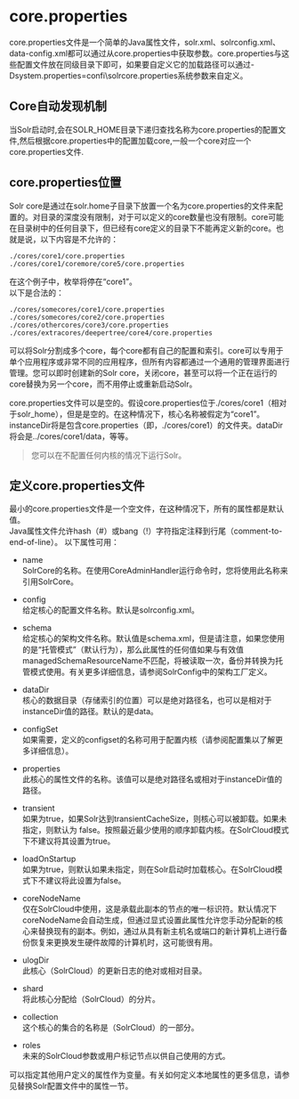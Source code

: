 # core.properties

core.properties文件是一个简单的Java属性文件，solr.xml、solrconfig.xml、data-config.xml都可以通过从core.properties中获取参数。core.properties与这些配置文件放在同级目录下即可，如果要自定义它的加载路径可以通过-Dsystem.properties=confi\solrcore.properties系统参数来自定义。

## Core自动发现机制

当Solr启动时,会在SOLR_HOME目录下递归查找名称为core.properties的配置文件,然后根据core.properties中的配置加载core,一般一个core对应一个core.properties文件.

## core.properties位置

Solr core是通过在solr.home子目录下放置一个名为core.properties的文件来配置的。对目录的深度没有限制，对于可以定义的core数量也没有限制。core可能在目录树中的任何目录下，但已经有core定义的目录下不能再定义新的core。也就是说，以下内容是不允许的：

```
./cores/core1/core.properties
./cores/core1/coremore/core5/core.properties
```

在这个例子中，枚举将停在“core1”。  
以下是合法的：

```
./cores/somecores/core1/core.properties
./cores/somecores/core2/core.properties
./cores/othercores/core3/core.properties
./cores/extracores/deepertree/core4/core.properties
```

可以将Solr分割成多个core，每个core都有自己的配置和索引。core可以专用于单个应用程序或非常不同的应用程序，但所有内容都通过一个通用的管理界面进行管理。您可以即时创建新的Solr core，关闭core，甚至可以将一个正在运行的core替换为另一个core，而不用停止或重新启动Solr。

core.properties文件可以是空的。假设core.properties位于./cores/core1（相对于solr_home），但是是空的。在这种情况下，核心名称被假定为“core1”。instanceDir将是包含core.properties（即，./cores/core1）的文件夹。dataDir将会是../cores/core1/data，等等。
>您可以在不配置任何内核的情况下运行Solr。


## 定义core.properties文件

最小的core.properties文件是一个空文件，在这种情况下，所有的属性都是默认值。  
Java属性文件允许hash（#）或bang（!）字符指定注释到行尾（comment-to-end-of-line）。 以下属性可用：

- name  
SolrCore的名称。在使用CoreAdminHandler运行命令时，您将使用此名称来引用SolrCore。  

- config  
给定核心的配置文件名称。默认是solrconfig.xml。  

- schema  
给定核心的架构文件名称。默认值是schema.xml，但是请注意，如果您使用的是“托管模式”（默认行为），那么此属性的任何值如果与有效值managedSchemaResourceName不匹配，将被读取一次，备份并转换为托管模式使用。有关更多详细信息，请参阅SolrConfig中的架构工厂定义。  
    
- dataDir  
核心的数据目录（存储索引的位置）可以是绝对路径名，也可以是相对于instanceDir值的路径。默认的是data。  

- configSet  
如果需要，定义的configset的名称可用于配置内核（请参阅配置集以了解更多详细信息）。  

- properties  
此核心的属性文件的名称。该值可以是绝对路径名或相对于instanceDir值的路径。  

- transient  
如果为true，如果Solr达到transientCacheSize，则核心可以被卸载。如果未指定，则默认为 false。按照最近最少使用的顺序卸载内核。在SolrCloud模式下不建议将其设置为true。  

- loadOnStartup  
如果为true，则默认如果未指定，则在Solr启动时加载核心。在SolrCloud模式下不建议将此设置为false。  

- coreNodeName  
仅在SolrCloud中使用，这是承载此副本的节点的唯一标识符。默认情况下coreNodeName会自动生成，但通过显式设置此属性允许您手动分配新的核心来替换现有的副本。例如，通过从具有新主机名或端口的新计算机上进行备份恢复来更换发生硬件故障的计算机时，这可能很有用。  

- ulogDir  
此核心（SolrCloud）的更新日志的绝对或相对目录。  

- shard  
将此核心分配给（SolrCloud）的分片。  

- collection  
这个核心的集合的名称是（SolrCloud）的一部分。  

- roles  
未来的SolrCloud参数或用户标记节点以供自己使用的方式。  

可以指定其他用户定义的属性作为变量。有关如何定义本地属性的更多信息，请参见替换Solr配置文件中的属性一节。  

